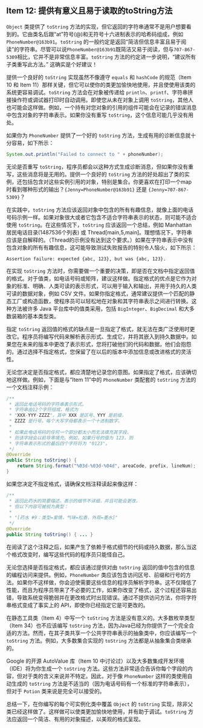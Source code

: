 ## Item 12: 提供有意义且易于读取的toString方法

`Object` 类提供了 `toString` 方法的实现，但它返回的字符串通常不是用户想要看到的。它由类名后跟“at”符号(@)和无符号十六进制表示的哈希码组成，例如`PhoneNumber@163b91`。`toString` 的一般约定是返回“简洁但信息丰富且易于阅读”的字符串。尽管可以说`PhoneNumber@163b91`既简洁又易于阅读，但与`707-867-5309`相比，它并不是非常信息丰富。`toString` 方法的约定进一步说明，“建议所有子类重写此方法。” 这确实是个好建议！

提供一个良好的 `toString` 实现虽然不像遵守 `equals` 和 `hashCode` 的规范（Item 10 和 Item 11）那样关键，但它可以使你的类更加愉快地使用，并且使使用该类的系统更容易调试。`toString` 方法会在对象被传递给 `println`、`printf`、字符串拼接操作符或调试器打印时自动调用。即使您从未在对象上调用 `toString`，其他人也可能会这样做。例如，一个持有对您对象的引用的组件可能会在记录的错误消息中包含对象的字符串表示。如果你没有重写 `toString`，这个信息可能几乎没有用处。

如果你为 `PhoneNumber` 提供了一个好的 `toString` 方法，生成有用的诊断信息就十分容易，如下所示：
```java
System.out.println("Failed to connect to " + phoneNumber);
```
无论是否重写 `toString`，程序员都会以这种方式生成诊断消息，但如果你没有重写，这些消息将是无用的。提供一个良好的 `toString` 方法的好处超出了类的实例，还包括包含对这些实例引用的对象，特别是集合。你更喜欢在打印一个map时看到哪种形式的输出？`{Jenny=PhoneNumber@163b91}` 还是 `{Jenny=707-867-5309}`？

在实践中，`toString` 方法应该返回对象中包含的所有有趣信息，就像上面的电话号码示例一样。如果对象很大或者它包含不适合字符串表示的状态，则可能不适合使用 `toString`。在这些情况下，`toString` 应该返回一个总结，例如 Manhattan 居民电话目录(1487536个列表) 或 Thread[main,5,main]。理想情况下，字符串应该是自解释的。（Thread的示例没有达到这个要求。）如果在字符串表示中没有包含对象的所有有趣信息，这可能导致测试失败报告的特别令人恼火，如下所示：
```
Assertion failure: expected {abc, 123}, but was {abc, 123}.
```

在实现 `toString` 方法时，你需要做一个重要的决策，即是否在文档中指定返回值的格式。对于值类，如电话号码或矩阵，建议这样做。指定格式的优点是它作为对象的标准、明确、人类可读的表示形式，可以用于输入和输出，并用于持久的人类可读的数据对象，例如 CSV 文件。如果你指定格式，通常建议提供一个匹配的静态工厂或构造函数，使程序员可以轻松地在对象和其字符串表示之间进行转换。这种方法被许多 Java 平台库中的值类采用，包括 `BigInteger`、`BigDecimal` 和大多数装箱的基本类型类。

指定 `toString` 返回值的格式的缺点是一旦指定了格式，就无法在类广泛使用时更改它。程序员将编写代码来解析表示形式、生成它，并将其嵌入到持久数据中。如果您在未来的版本中更改了表示形式，您将打破他们的代码和数据，他们会抱怨的。通过选择不指定格式，您保留了在以后的版本中添加信息或改进格式的灵活性。

无论您决定是否指定格式，都应清楚地记录您的意图。如果指定了格式，应该确切地这样做。例如，下面是与“Item 11”中的 `PhoneNumber` 类配套的 `toString` 方法的一个文档注释示例：

```java
/**
 * 返回此电话号码的字符串表示形式。
 * 字符串由12个字符组成，格式为
 * "XXX-YYY-ZZZZ"，其中 XXX 是区号、YYY 是前缀，
 * ZZZZ 是行号。每个大写字母都表示一个十进制数字。
 *
 * 如果此电话号码的任何一个部分都太小而无法填充其字段，
 * 则该字段会以前导零填充。例如，如果行号的值为 123，则
 * 字符串表示形式的最后四个字符将为 "0123"。
 */
@Override
public String toString() {
    return String.format("%03d-%03d-%04d", areaCode, prefix, lineNum);
}
```

如果您决定不指定格式，请确保文档注释读起来像这样：

```java
/**
 * 返回此药水的简要描述。表示的细节不详细，并且可能会更改，
 * 但以下内容可被视为典型：
 *
 * "[药水 #9：类型=爱情，气味=松香，外观=墨水]"
 */
@Override
public String toString() { ... }
```

在阅读了这个注释之后，如果产生了依赖于格式细节的代码或持久数据，那么当这个格式改变时，编写这些代码的程序员只能怪自己。

无论您选择是否指定格式，都应该通过提供对由 `toString` 返回的值中包含的信息的编程访问来提供。例如，`PhoneNumber` 类应该包含访问区号、前缀和行号的方法。如果你不这样做，你会迫使需要这些信息的程序员解析字符串。这不仅降低了性能，而且为程序员带来了不必要的工作，如果你改变了格式，这个过程还容易出错，导致系统变得脆弱并在更改格式时出现错误。通过不提供访问方法，你将字符串格式变成了事实上的 API，即使你已经指定它是可更改的。

在静态工具类（Item 4）中写一个 `toString` 方法是没有意义的。大多数枚举类型（Item 34）也不应该编写 `toString` 方法，因为Java已经为你提供了一个完全合适的方法。然而，在其子类共享一个公共字符串表示的抽象类中，你应该编写一个 `toString` 方法。例如，大多数集合实现的 `toString` 方法都是从抽象集合类继承的。

Google 的开源 AutoValue 库（Item 10 中讨论过）以及大多数集成开发环境（IDE）将为你生成一个 `toString` 方法。这些方法非常适合告诉你每个字段的内容，但对于类的含义来说并不特定。因此，对于像 `PhoneNumber` 这样的类使用自动生成的 `toString` 方法是不适当的（因为电话号码有一个标准的字符串表示），但对于 `Potion` 类来说是完全可以接受的。

总结一下，在你编写的每个可实例化类中覆盖 `Object` 的 `toString` 实现，除非父类已经这样做了。这样做可以使类更加愉快地使用，并有助于调试。`toString` 方法应返回一个简洁、有用的对象描述，以美观的格式呈现。
